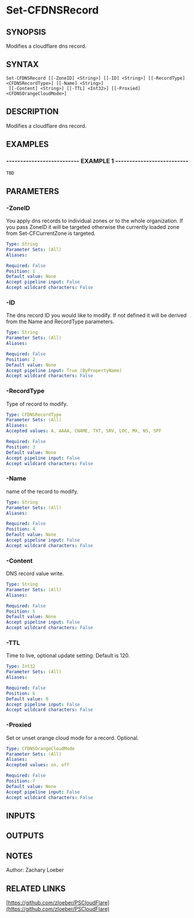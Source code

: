 ﻿---
external help file: PSCloudFlare-help.xml
Module Name: PSCloudFlare
online version: https://github.com/zloeber/PSCloudFlare
schema: 2.0.0
---

# Set-CFDNSRecord

## SYNOPSIS
Modifies a cloudflare dns record.

## SYNTAX

```
Set-CFDNSRecord [[-ZoneID] <String>] [[-ID] <String>] [[-RecordType] <CFDNSRecordType>] [[-Name] <String>]
 [[-Content] <String>] [[-TTL] <Int32>] [[-Proxied] <CFDNSOrangeCloudMode>]
```

## DESCRIPTION
Modifies a cloudflare dns record.

## EXAMPLES

### -------------------------- EXAMPLE 1 --------------------------
```
TBD
```

## PARAMETERS

### -ZoneID
You apply dns records to individual zones or to the whole organization.
If you pass ZoneID it will be targeted otherwise the currently loaded zone from Set-CFCurrentZone is targeted.

```yaml
Type: String
Parameter Sets: (All)
Aliases: 

Required: False
Position: 1
Default value: None
Accept pipeline input: False
Accept wildcard characters: False
```

### -ID
The dns record ID you would like to modify.
If not defined it will be derived from the Name and RecordType parameters.

```yaml
Type: String
Parameter Sets: (All)
Aliases: 

Required: False
Position: 2
Default value: None
Accept pipeline input: True (ByPropertyName)
Accept wildcard characters: False
```

### -RecordType
Type of record to modify.

```yaml
Type: CFDNSRecordType
Parameter Sets: (All)
Aliases: 
Accepted values: A, AAAA, CNAME, TXT, SRV, LOC, MX, NS, SPF

Required: False
Position: 3
Default value: None
Accept pipeline input: False
Accept wildcard characters: False
```

### -Name
name of the record to modify.

```yaml
Type: String
Parameter Sets: (All)
Aliases: 

Required: False
Position: 4
Default value: None
Accept pipeline input: False
Accept wildcard characters: False
```

### -Content
DNS record value write.

```yaml
Type: String
Parameter Sets: (All)
Aliases: 

Required: False
Position: 5
Default value: None
Accept pipeline input: False
Accept wildcard characters: False
```

### -TTL
Time to live, optional update setting.
Default is 120.

```yaml
Type: Int32
Parameter Sets: (All)
Aliases: 

Required: False
Position: 6
Default value: 0
Accept pipeline input: False
Accept wildcard characters: False
```

### -Proxied
Set or unset orange cloud mode for a record.
Optional.

```yaml
Type: CFDNSOrangeCloudMode
Parameter Sets: (All)
Aliases: 
Accepted values: on, off

Required: False
Position: 7
Default value: None
Accept pipeline input: False
Accept wildcard characters: False
```

## INPUTS

## OUTPUTS

## NOTES
Author: Zachary Loeber

## RELATED LINKS

[https://github.com/zloeber/PSCloudFlare](https://github.com/zloeber/PSCloudFlare)


